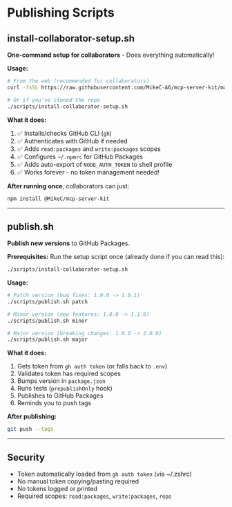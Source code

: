# Publishing Scripts

## install-collaborator-setup.sh

**One-command setup for collaborators** - Does everything automatically!

**Usage:**

```bash
# From the web (recommended for collaborators)
curl -fsSL https://raw.githubusercontent.com/MikeC-A6/mcp-server-kit/master/scripts/install-collaborator-setup.sh | bash

# Or if you've cloned the repo
./scripts/install-collaborator-setup.sh
```

**What it does:**
1. ✅ Installs/checks GitHub CLI (`gh`)
2. ✅ Authenticates with GitHub if needed
3. ✅ Adds `read:packages` and `write:packages` scopes
4. ✅ Configures `~/.npmrc` for GitHub Packages
5. ✅ Adds auto-export of `NODE_AUTH_TOKEN` to shell profile
6. ✅ Works forever - no token management needed!

**After running once**, collaborators can just:
```bash
npm install @MikeC/mcp-server-kit
```

---

## publish.sh

**Publish new versions** to GitHub Packages.

**Prerequisites:**
Run the setup script once (already done if you can read this):
```bash
./scripts/install-collaborator-setup.sh
```

**Usage:**

```bash
# Patch version (bug fixes: 1.0.0 -> 1.0.1)
./scripts/publish.sh patch

# Minor version (new features: 1.0.0 -> 1.1.0)
./scripts/publish.sh minor

# Major version (breaking changes: 1.0.0 -> 2.0.0)
./scripts/publish.sh major
```

**What it does:**
1. Gets token from `gh auth token` (or falls back to `.env`)
2. Validates token has required scopes
3. Bumps version in `package.json`
4. Runs tests (`prepublishOnly` hook)
5. Publishes to GitHub Packages
6. Reminds you to push tags

**After publishing:**
```bash
git push --tags
```

---

## Security

- Token automatically loaded from `gh auth token` (via ~/.zshrc)
- No manual token copying/pasting required
- No tokens logged or printed
- Required scopes: `read:packages`, `write:packages`, `repo`
